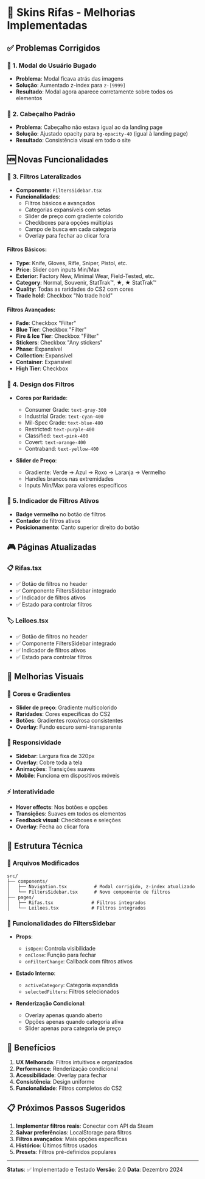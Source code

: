 # 🚀 Skins Rifas - Melhorias Implementadas

## ✅ **Problemas Corrigidos**

### 🔧 **1. Modal do Usuário Bugado**
- **Problema**: Modal ficava atrás das imagens
- **Solução**: Aumentado z-index para `z-[9999]`
- **Resultado**: Modal agora aparece corretamente sobre todos os elementos

### 🎨 **2. Cabeçalho Padrão**
- **Problema**: Cabeçalho não estava igual ao da landing page
- **Solução**: Ajustado opacity para `bg-opacity-40` (igual à landing page)
- **Resultado**: Consistência visual em todo o site

## 🆕 **Novas Funcionalidades**

### 🎯 **3. Filtros Lateralizados**
- **Componente**: `FiltersSidebar.tsx`
- **Funcionalidades**:
  - Filtros básicos e avançados
  - Categorias expansíveis com setas
  - Slider de preço com gradiente colorido
  - Checkboxes para opções múltiplas
  - Campo de busca em cada categoria
  - Overlay para fechar ao clicar fora

#### **Filtros Básicos**:
- **Type**: Knife, Gloves, Rifle, Sniper, Pistol, etc.
- **Price**: Slider com inputs Min/Max
- **Exterior**: Factory New, Minimal Wear, Field-Tested, etc.
- **Category**: Normal, Souvenir, StatTrak™, ★, ★ StatTrak™
- **Quality**: Todas as raridades do CS2 com cores
- **Trade hold**: Checkbox "No trade hold"

#### **Filtros Avançados**:
- **Fade**: Checkbox "Filter"
- **Blue Tier**: Checkbox "Filter"
- **Fire & Ice Tier**: Checkbox "Filter"
- **Stickers**: Checkbox "Any stickers"
- **Phase**: Expansível
- **Collection**: Expansível
- **Container**: Expansível
- **High Tier**: Checkbox

### 🎨 **4. Design dos Filtros**
- **Cores por Raridade**:
  - Consumer Grade: `text-gray-300`
  - Industrial Grade: `text-cyan-400`
  - Mil-Spec Grade: `text-blue-400`
  - Restricted: `text-purple-400`
  - Classified: `text-pink-400`
  - Covert: `text-orange-400`
  - Contraband: `text-yellow-400`

- **Slider de Preço**:
  - Gradiente: Verde → Azul → Roxo → Laranja → Vermelho
  - Handles brancos nas extremidades
  - Inputs Min/Max para valores específicos

### 🔢 **5. Indicador de Filtros Ativos**
- **Badge vermelho** no botão de filtros
- **Contador** de filtros ativos
- **Posicionamento**: Canto superior direito do botão

## 🎮 **Páginas Atualizadas**

### 📋 **Rifas.tsx**
- ✅ Botão de filtros no header
- ✅ Componente FiltersSidebar integrado
- ✅ Indicador de filtros ativos
- ✅ Estado para controlar filtros

### 🏷️ **Leiloes.tsx**
- ✅ Botão de filtros no header
- ✅ Componente FiltersSidebar integrado
- ✅ Indicador de filtros ativos
- ✅ Estado para controlar filtros

## 🎨 **Melhorias Visuais**

### 🌈 **Cores e Gradientes**
- **Slider de preço**: Gradiente multicolorido
- **Raridades**: Cores específicas do CS2
- **Botões**: Gradientes roxo/rosa consistentes
- **Overlay**: Fundo escuro semi-transparente

### 📱 **Responsividade**
- **Sidebar**: Largura fixa de 320px
- **Overlay**: Cobre toda a tela
- **Animações**: Transições suaves
- **Mobile**: Funciona em dispositivos móveis

### ⚡ **Interatividade**
- **Hover effects**: Nos botões e opções
- **Transições**: Suaves em todos os elementos
- **Feedback visual**: Checkboxes e seleções
- **Overlay**: Fecha ao clicar fora

## 🔧 **Estrutura Técnica**

### 📁 **Arquivos Modificados**
```
src/
├── components/
│   ├── Navigation.tsx          # Modal corrigido, z-index atualizado
│   └── FiltersSidebar.tsx      # Novo componente de filtros
├── pages/
│   ├── Rifas.tsx              # Filtros integrados
│   └── Leiloes.tsx            # Filtros integrados
```

### 🎯 **Funcionalidades do FiltersSidebar**
- **Props**:
  - `isOpen`: Controla visibilidade
  - `onClose`: Função para fechar
  - `onFilterChange`: Callback com filtros ativos

- **Estado Interno**:
  - `activeCategory`: Categoria expandida
  - `selectedFilters`: Filtros selecionados

- **Renderização Condicional**:
  - Overlay apenas quando aberto
  - Opções apenas quando categoria ativa
  - Slider apenas para categoria de preço

## 🚀 **Benefícios**

1. **UX Melhorada**: Filtros intuitivos e organizados
2. **Performance**: Renderização condicional
3. **Acessibilidade**: Overlay para fechar
4. **Consistência**: Design uniforme
5. **Funcionalidade**: Filtros completos do CS2

## 📋 **Próximos Passos Sugeridos**

1. **Implementar filtros reais**: Conectar com API da Steam
2. **Salvar preferências**: LocalStorage para filtros
3. **Filtros avançados**: Mais opções específicas
4. **Histórico**: Últimos filtros usados
5. **Presets**: Filtros pré-definidos populares

---

**Status**: ✅ Implementado e Testado
**Versão**: 2.0
**Data**: Dezembro 2024 